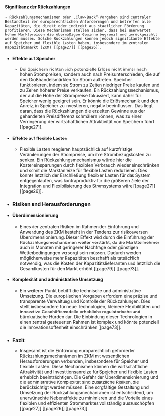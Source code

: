 #### Signifikanz der Rückzahlungen
	- Rückzahlungsmechanismen oder „Claw-Back“-Vorgaben sind zentraler Bestandteil der europarechtlichen Anforderungen und betreffen alle Kapazitäten, die direkt oder indirekt aus staatlicher Förderung profitieren. Diese Mechanismen stellen sicher, dass bei unerwartet hohen Marktpreisen die übermäßigen Gewinne begrenzt und zurückgezahlt werden müssen. Solche Rückzahlungen können jedoch signifikante Effekte auf Speicher und flexible Lasten haben, insbesondere im zentralen Kapazitätsmarkt (ZKM) [[page27]] [[page26]].
- #### Effekte auf Speicher
	- Bei Speichern richten sich potenzielle Erlöse nicht immer nach hohen Strompreisen, sondern auch nach Preisunterschieden, die auf den Großhandelsmärkten für Strom auftreten. Speicher funktionieren, indem sie Strom zu Zeiten niedriger Preise kaufen und zu Zeiten höherer Preise verkaufen. Ein Rückzahlungsmechanismus, der auf die Höhe der Strompreise fokussiert, kann daher für Speicher wenig geeignet sein. Er könnte die Erlösmechanik und den Anreiz, in Speicher zu investieren, negativ beeinflussen. Das liegt daran, dass die Rückzahlungen die erzielten Gewinne aus der gehandelten Preisdifferenz schmälern können, was zu einer Verringerung der wirtschaftlichen Attraktivität von Speichern führt [[page27]].
- #### Effekte auf flexible Lasten
	- Flexible Lasten reagieren hauptsächlich auf kurzfristige Veränderungen der Strompreise, um ihre Strombezugskosten zu senken. Ein Rückzahlungsmechanismus würde hier die Kosteneinsparungen durch flexiblen Verbrauch wieder einschränken und somit die Marktanreize für flexible Lasten reduzieren. Dies könnte letztlich der Erschließung flexibler Lasten für das System entgegenlaufen, was kontraproduktiv für die größeren Ziele der Integration und Flexibilisierung des Stromsystems wäre [[page27]] [[page26]].
- ### Risiken und Herausforderungen
- #### Überdimensionierung
	- Eines der zentralen Risiken im Rahmen der Einführung und Anwendung des ZKM besteht in der Tendenz zur risikoaversen Überdimensionierung. Dieser Effekt wird durch die Einführung der Rückzahlungsmechanismen weiter verstärkt, da die Marktteilnehmer auch in Monaten mit geringerer Nachfrage oder günstigen Wetterbedingungen versorgt sein müssen. Dadurch werden möglicherweise mehr Kapazitäten beschafft als tatsächlich notwendig, was die Kosten der Kapazitätslieferanten und letztlich die Gesamtkosten für den Markt erhöht [[page79]] [[page73]].
- #### Komplexität und administrative Umsetzung
	- Ein weiterer Punkt betrifft die technische und administrative Umsetzung. Die europäischen Vorgaben erfordern eine präzise und transparente Verwaltung und Kontrolle der Rückzahlungen. Dies stellt insbesondere für neue Technologien, kleinere Flexibilitäten und innovative Geschäftsmodelle erhebliche regulatorische und bürokratische Hürden dar. Die Einbindung dieser Technologien in einen zentral gesteuerten Rahmen ist komplex und könnte potenziell die Innovationsoffenheit einschränken [[page73]].
- ### Fazit
	- Insgesamt ist die Einführung europarechtlich geforderter Rückzahlungsmechanismen im ZKM mit wesentlichen Herausforderungen verbunden, insbesondere für Speicher und flexible Lasten. Diese Mechanismen können die wirtschaftliche Attraktivität und Investitionsanreize für Speicher und flexible Lasten erheblich beeinträchtigen. Die Gefahr der Überdimensionierung und die administrative Komplexität sind zusätzliche Risiken, die berücksichtigt werden müssen. Eine sorgfältige Gestaltung und Umsetzung der Rückzahlungsmechanismen ist entscheidend, um unerwünschte Nebeneffekte zu minimieren und die Vorteile eines flexiblen und effizienten Strommarktes vollständig auszuschöpfen [[page27]] [[page26]] [[page73]].